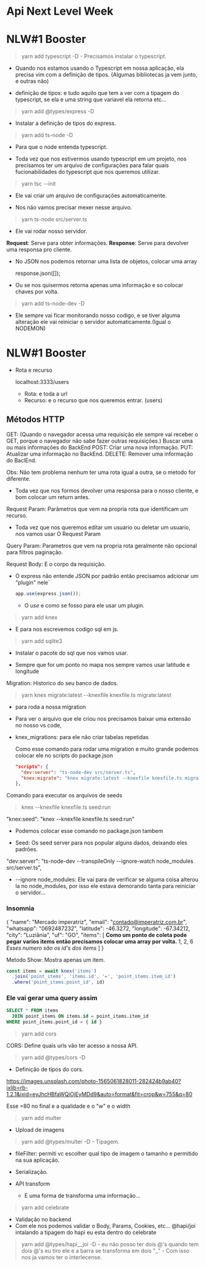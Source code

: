 # Api Next Level Week

# NLW#1 Booster

  > yarn add typescript -D
    - Precisamos instalar o typescript.

 - Quando nos estamos usando o Typescript em nossa aplicação, ela precisa vim
 com a definição de tipos. (Algumas bibliotecas ja vem junto, e outras não)

 - definição de tipos: e tudo aquilo que tem a ver com a tipagem do typescript,
 se ela e uma string que variavel ela retorna etc...

> yarn add @types/express -D
  - Instalar a definição de tipos do express.

> yarn add ts-node -D
  - Para que o node entenda typescript.

- Toda vez que nos estivermos usando typescript em um projeto, nos precisamos
ter um arquivo de configurações para falar quais fucionabilidades do typescript
que nos queremos utilizar.


> yarn tsc --init
  - Ele vai criar um arquivo de configurações automaticamente.

  - Nos não vamos precisar mexer nesse arquivo.

> yarn ts-node src/server.ts
  - Ele vai rodar nosso servidor.

**Request**: Serve para obter informações.
**Response**: Serve para devolver uma responsa pro cliente.

- No JSON nos podemos retornar uma lista de objetos, colocar uma array

  response.json([]);

- Ou se nos quisermos retorna apenas uma informação e so colocar chaves por volta.

> yarn add ts-node-dev -D
  - Ele sempre vai ficar monitorando nosso codigo, e se tiver alguma alteração
  ele vai reiniciar o servidor automaticamente.(Igual o NODEMON)

# NLW#1 Booster

- Rota e recurso 

    localhost:3333/users

  - Rota: e toda a url
  - Recurso: e o recurso que nos queremos entrar. (users)

## Métodos HTTP

GET: (Quando o navegador acessa uma requisição ele sempre vai receber o GET, porque
      o navegador não sabe fazer outras requisições.) Buscar uma ou mais informações do BackEnd
POST: Criar uma nova informação.
PUT: Atualizar uma informação no BackEnd.
DELETE: Remover uma informação do BaclEnd.

Obs: Não tem problema nenhum ter uma rota igual a outra, se o metodo for diferente.

- Toda vez que nos formos devolver uma responsa para o nosso cliente, e bom colocar um return antes.

Request Param: Parâmetros que vem na propria rota que identificam um recurso.
  - Toda vez que nos queremos editar um usuario ou deletar um usuario, nos vamos usar O Request Param

Query Param: Parametros que vem na propria rota geralmente não opcional para filtros paginação.

Request Body: E o corpo da requisição.

- O express não entende JSON por padrão então precisamos adcionar um "plugin" nele`

  ````js
  app.use(express.json());
  ````
  - O *use* e como se fosso para ele usar um plugin.


> yarn add knex
  - E para nos escrevemos codigo sql em js.

> yarn add sqlite3
  - Instalar o pacote do sql que nos vamos usar.

- Sempre que for um ponto no mapa nos sempre vamos usar latitude e longitude

Migration: Historico do seu banco de dados.

> yarn knex migrate:latest --knexfile knexfile.ts migrate:latest
  - para roda a nossa migration

- Para ver o arquivo que ele criou nos precisamos baixar uma extensão no nosso 
vs code, 

- knex_migrations: para ele não criar tabelas repetidas

  Como esse comando para rodar uma migration e muito grande podemos colocar ele 
  no scripts do package.json

  ````json
  "scripts": {
    "dev:server": "ts-node-dev src/server.ts",
    "knex:migrate": "knex migrate:latest --knexfile knexfile.ts migrate:latest"
  },

Comando para executar os arquivos de seeds

> knex --knexfile knexfile.ts seed:run

"knex:seed": "knex --knexfile knexfile.ts seed:run"
  - Podemos colocar esse comando no package.json tambem


- Seed: Os seed server para nos popular alguns dados, deixando eles padrões.


"dev:server": "ts-node-dev --transpileOnly --ignore-watch node_modules src/server.ts",

- --ignore node_modules: Ele vai para de verificar se alguma coisa alterou la no node_modules, por isso ele estava demorando tanta para reiniciar o servidor...

### Insomnia
  {
    "name": "Mercado imperatriz",
    "email": "contado@imperatriz.com.br",
    "whatsapp": "0692487232",
    "latitude": -46.3272,
    "longitude": -67.34212,
    "city": "Luziânia",
    "uf": "GO",
    "items": [
      **Como um ponto de coleta pode pegar varios items então precisamos colocar
      uma array por volta.**
      1,
      2,
      6
      *Esses numero são os id's dos items*
    ]
  }


Metodo Show: Mostra apenas um item.

````js
const items = await knex('items')
  .join('point_items', 'items.id', '=', 'point_items.item_id')
  .where('point_items.point_id', id)
````

### Ele vai gerar uma query assim

````sql
SELECT * FROM items
  JOIN point_items ON items.id = point_items.item_id
WHERE point_items.point_id = { id }
````
> yarn add cors

CORS: Define quais urls vão ter acesso a nossa API.

> yarn add @types/cors -D
 - Definição de tipos do cors.

https://images.unsplash.com/photo-1565061828011-282424b9ab40?ixlib=rb-1.2.1&ixid=eyJhcHBfaWQiOjEyMDd9&auto=format&fit=crop&w=755&q=80

Esse =80 no final e a qualidade e o "w" e o width

> yarn add multer
  - Upload de imagens
  > yarn add @types/multer -D
    - Tipagem.

- fileFilter: permiti vc escolher qual tipo de imagem o tamanho e permitido na sua
aplicação.

- Serialização.
- API transform
  - E uma forma de transforma uma informação...

> yarn add celebrate
  - Validação no backend
  - Com ele nos podemos validar o Body, Params, Cookies, etc...
    @hapi/joi intalando a tipagem do hapi eu esta dentro do celebrate
  > yarn add @types/hapi__joi -D
    - eu não posso ter dois @'s quando tem dois @'s eu tiro ele e a barra se transforma
    em dois "_"
    - Com isso nos ja vamos ter o interlecense.


